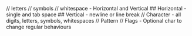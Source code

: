 // letters
// symbols
// whitespace - Horizontal and Vertical
    ## Horizontal - single and tab space
    ## Vertical - newline or line break
// Character - all digits, letters, symbols, whitespaces
// Pattern
// Flags - Optional char to change regular behaviours

